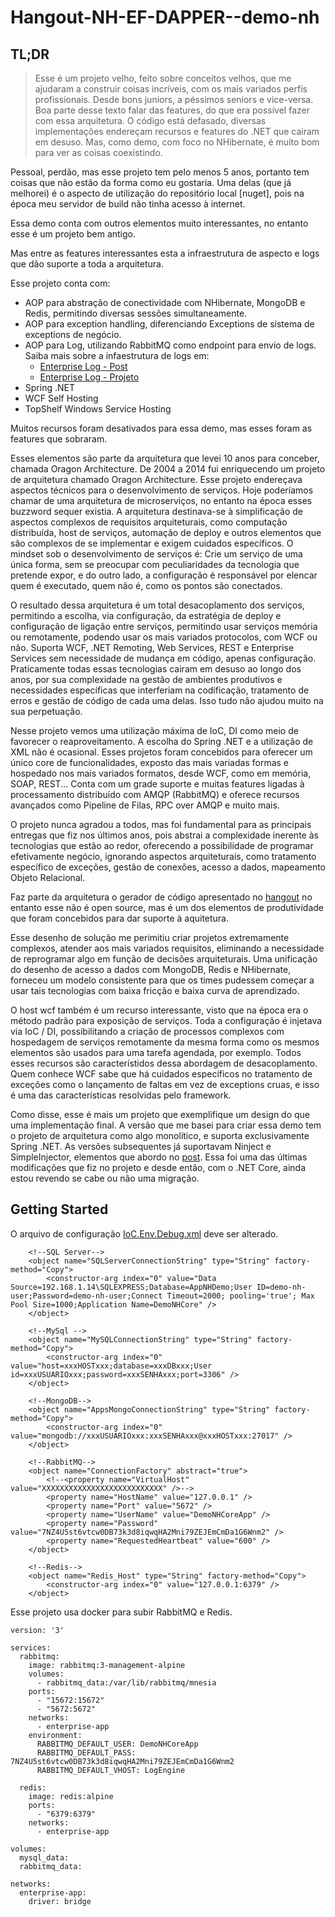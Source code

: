 # Hangout-NH-EF-DAPPER--demo-nh

## TL;DR
> Esse é um projeto velho, feito sobre conceitos velhos, que me ajudaram a construir coisas incríveis, com os mais variados perfís profissionais. Desde bons juniors, a péssimos seniors e vice-versa. Boa parte desse texto falar das features, do que era possível fazer com essa arquitetura. O código está defasado, diversas implementações endereçam recursos e features do .NET que cairam em desuso. Mas, como demo, com foco no NHibernate, é muito bom para ver as coisas coexistindo.

Pessoal, perdão, mas esse projeto tem pelo menos 5 anos, portanto tem coisas que não estão da forma como eu gostaria. Uma delas (que já melhorei) é o aspecto de utilização do repositório local [nuget], pois na época meu servidor de build não tinha acesso à internet.

Essa demo conta com outros elementos muito interessantes, no entanto esse é um projeto bem antigo.

Mas entre as features interessantes esta a infraestrutura de aspecto e logs que dão suporte a toda a arquitetura.

Esse projeto conta com:
* AOP para abstração de conectividade com NHibernate, MongoDB e Redis, permitindo diversas sessões simultaneamente.
* AOP para exception handling, diferenciando Exceptions de sistema de exceptions de negócio.
* AOP para Log, utilizando RabbitMQ como endpoint para envio de logs. Saiba mais sobre a infaestrutura de logs em:
   * [Enterprise Log - Post](http://luizcarlosfaria.net/blog/docker-de-z-15-rabbitmq-logstash-elsticseach-e-kibana-com-docker-compose/)
   * [Enterprise Log - Projeto](https://github.com/docker-gallery/EnterpriseApplicationLog)
* Spring .NET
* WCF Self Hosting
* TopShelf Windows Service Hosting

Muitos recursos foram desativados para essa demo, mas esses foram as features que sobraram.

Esses elementos são parte da arquitetura que levei 10 anos para conceber, chamada Oragon Architecture. De 2004 a 2014 fui enriquecendo um projeto de arquitetura chamado Oragon Architecture. Esse projeto endereçava aspectos técnicos para o desenvolvimento de serviços. Hoje poderíamos chamar de uma arquitetura de microserviços, no entanto na época esses buzzword sequer existia.
A arquitetura destinava-se à simplificação de aspectos complexos de requisitos arquiteturais, como computação distribuída, host de serviços, automação de deploy e outros elementos que são complexos de se implementar e exigem cuidados específicos. O mindset sob o desenvolvimento de serviços é: Crie um serviço de uma única forma, sem se preocupar com peculiaridades da tecnologia que pretende expor, e do outro lado, a configuração é responsável por elencar quem é executado, quem não é, como os pontos são conectados. 

O resultado dessa arquitetura é um total desacoplamento dos serviços, permitindo a escolha, via configuração, da estratégia de deploy e configuração de ligação entre serviços, permitindo usar serviços memória ou remotamente, podendo usar os mais variados protocolos, com WCF ou não. Suporta WCF, .NET Remoting, Web Services, REST e Enterprise Services sem necessidade de mudança em código, apenas configuração. Praticamente todas essas tecnologias cairam em desuso ao longo dos anos, por sua complexidade na gestão de ambientes produtivos e necessidades específicas que interferiam na codificação, tratamento de erros e gestão de código de cada uma delas. Isso tudo não ajudou muito na sua perpetuação.

Nesse projeto vemos uma utilização máxima de IoC, DI como meio de favorecer o reaproveitamento. A escolha do Spring .NET e a utilização de XML não é ocasional. Esses projetos foram concebidos para oferecer um único core de funcionalidades, exposto das mais variadas formas e hospedado nos mais variados formatos, desde WCF, como em memória, SOAP, REST... Conta com um grade suporte e muitas features ligadas à processamento distribuído com AMQP (RabbitMQ) e oferece recursos avançados como Pipeline de Filas, RPC over AMQP e muito mais.

O projeto nunca agradou a todos, mas foi fundamental para as principais entregas que fiz nos últimos anos, pois abstrai a complexidade inerente às tecnologias que estão ao redor, oferecendo a possibilidade de programar efetivamente negócio, ignorando aspectos arquiteturais, como tratamento específico de exceções, gestão de conexões, acesso a dados, mapeamento Objeto Relacional.

Faz parte da arquitetura o gerador de código apresentado no [hangout](https://youtu.be/W2WUrvSYJhE?t=3331)  no entanto esse não é open source, mas é um dos elementos de produtividade que foram concebidos para dar suporte à aquitetura.

Esse desenho de solução me perimitiu criar projetos extremamente complexos, atender aos mais variados requisitos, eliminando a necessidade de reprogramar algo em função de decisões arquiteturais. Uma unificação do desenho de acesso a dados com MongoDB, Redis e NHibernate, forneceu um modelo consistente para que os times pudessem começar a usar tais tecnologias com baixa fricção e baixa curva de aprendizado.

O host wcf também é um recurso interessante, visto que na época era o método padrão para exposição de serviços. Toda a configuração é injetava via IoC / DI, possibilitando a criação de processos complexos com hospedagem de serviços remotamente da mesma forma como os mesmos elementos são usados para uma tarefa agendada, por exemplo. Todos esses recursos são característidos dessa abordagem de desacoplamento. Quem conhece WCF sabe que há cuidados específicos no tratamento de exceções como o lançamento de faltas em vez de exceptions cruas, e isso é uma das características resolvidas pelo framework.

Como disse, esse é mais um projeto que exemplifique um design do que uma implementação final. A versão que me basei para criar essa demo tem o projeto de arquitetura como algo monolítico, e suporta exclusivamente Spring .NET. As versões subsequentes já suportavam Ninject e SimpleInjector, elementos que abordo no [post](http://luizcarlosfaria.net/blog/oragon-architecture-application-hosting-suporte-para-nijnect-e-simpleinjector-e-qualquer-outro-container/). Essa foi uma das últimas modificações que fiz no projeto e desde então, com o .NET Core, ainda estou revendo se cabe ou não uma migração.

## Getting Started
O arquivo de configuração [IoC.Env.Debug.xml](https://github.com/luizcarlosfaria/Hangout-NH-EF-DAPPER--demo-nh/blob/master/%5BConfiguration%5D/IoC.Env.Debug.xml) deve ser alterado. 
```
    <!--SQL Server-->
    <object name="SQLServerConnectionString" type="String" factory-method="Copy">
        <constructor-arg index="0" value="Data Source=192.168.1.14\SQLEXPRESS;Database=AppNHDemo;User ID=demo-nh-user;Password=demo-nh-user;Connect Timeout=2000; pooling='true'; Max Pool Size=1000;Application Name=DemoNHCore" />
    </object>

    <!--MySql -->
    <object name="MySQLConnectionString" type="String" factory-method="Copy">
        <constructor-arg index="0" value="host=xxxHOSTxxx;database=xxxDBxxx;User id=xxxUSUARIOxxx;password=xxxSENHAxxx;port=3306" />
    </object>

    <!--MongoDB-->
    <object name="AppsMongoConnectionString" type="String" factory-method="Copy">
        <constructor-arg index="0" value="mongodb://xxxUSUARIOxxx:xxxSENHAxxx@xxxHOSTxxx:27017" />
    </object>

    <!--RabbitMQ-->
    <object name="ConnectionFactory" abstract="true">
        <!--<property name="VirtualHost" value="XXXXXXXXXXXXXXXXXXXXXXXXXXX" />-->
        <property name="HostName" value="127.0.0.1" />
        <property name="Port" value="5672" />
        <property name="UserName" value="DemoNHCoreApp" />
        <property name="Password" value="7NZ4U5st6vtcw0DB73k3d8iqwqHA2Mni79ZEJEmCmDa1G6Wnm2" />
        <property name="RequestedHeartbeat" value="600" />
    </object>

    <!--Redis-->
    <object name="Redis_Host" type="String" factory-method="Copy">
        <constructor-arg index="0" value="127.0.0.1:6379" />
    </object>
```


Esse projeto usa docker para subir RabbitMQ e Redis.

```
version: '3'

services:
  rabbitmq:
    image: rabbitmq:3-management-alpine
    volumes:
      - rabbitmq_data:/var/lib/rabbitmq/mnesia
    ports:
      - "15672:15672"
      - "5672:5672"    
    networks:
      - enterprise-app
    environment:
      RABBITMQ_DEFAULT_USER: DemoNHCoreApp
      RABBITMQ_DEFAULT_PASS: 7NZ4U5st6vtcw0DB73k3d8iqwqHA2Mni79ZEJEmCmDa1G6Wnm2
      RABBITMQ_DEFAULT_VHOST: LogEngine

  redis:
    image: redis:alpine
    ports: 
      - "6379:6379"
    networks:
      - enterprise-app

volumes:
  mysql_data:
  rabbitmq_data:

networks: 
  enterprise-app: 
    driver: bridge
```    
    
